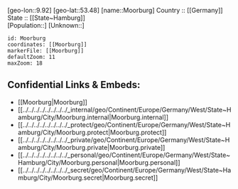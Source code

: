 ﻿---
location: [53.48,9.92] 
mapzoom: [7,12] 
mapmarker: city 
type: City
tags:
- geo/City


SpocWebEntityId: 32596
isDeleted: false
confidential: public

---
[geo-lon::9.92] 
[geo-lat::53.48] 
[name::Moorburg] 
Country :: [[Germany]]  
State :: [[State~Hamburg]]  
[Population::] 
[Unknown::] 


```leaflet
id: Moorburg
coordinates: [[Moorburg]] 
markerFile: [[Moorburg]] 
defaultZoom: 11 
maxZoom: 18
```


## Confidential Links & Embeds: 
- [[Moorburg|Moorburg]]  
- [[../../../../../../../../_internal/geo/Continent/Europe/Germany/West/State~Hamburg/City/Moorburg.internal|Moorburg.internal]] 
- [[../../../../../../../../_protect/geo/Continent/Europe/Germany/West/State~Hamburg/City/Moorburg.protect|Moorburg.protect]] 
- [[../../../../../../../../_private/geo/Continent/Europe/Germany/West/State~Hamburg/City/Moorburg.private|Moorburg.private]] 
- [[../../../../../../../../_personal/geo/Continent/Europe/Germany/West/State~Hamburg/City/Moorburg.personal|Moorburg.personal]] 
- [[../../../../../../../../_secret/geo/Continent/Europe/Germany/West/State~Hamburg/City/Moorburg.secret|Moorburg.secret]] 
